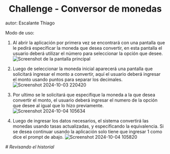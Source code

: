 <h1 align="center"> Challenge - Conversor de monedas </h1>
autor: Escalante Thiago

Modo de uso:
1. Al abrir la aplicación por primera vez se encontrará con una pantalla que le pedirá especificar la moneda que desea convertir, en esta pantalla el usuario deberá utilizar el número para seleccionar la opción que desee.
![Screenshot de la pantalla principal](https://github.com/user-attachments/assets/1cee403d-8ff9-4d6d-a12a-cbf448f58a61)

2. Luego de seleccionar la moneda inicial aparecerá una pantalla que solicitará ingresar el monto a convertir, aquí el usuario deberá ingresar el monto usando puntos para separar los decimales.
![Screenshot 2024-10-03 220420](https://github.com/user-attachments/assets/b683f61c-7962-4f55-a5e3-a0575cfd2a72)

3. Por ultimo se le solicitará que especifique la moneda a la que desea convertir el monto, el usuario deberá ingresar el numero de la opción que desee al igual que lo hizo previamente.
![Screenshot 2024-10-04 105634](https://github.com/user-attachments/assets/b79e9fe9-780d-4e19-b67b-3764aa13e48a)

4. Luego de ingresar los datos necesarios, el sistema convertirá las monedas usando tasas actualizadas, y especificando la equivalencia. Si se desea continuar usando la aplicación solo tiene que ingresar 1 como dice el prompt de abajo.
![Screenshot 2024-10-04 105820](https://github.com/user-attachments/assets/6fb044a2-db6f-4d98-af75-d532ce9b16b6)


<em> # Revisando el historial </em>
